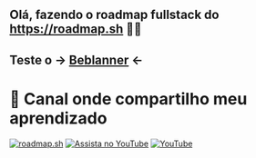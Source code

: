 ## Olá, fazendo o roadmap fullstack do https://roadmap.sh 👋😁
## Teste o -> [Beblanner](https://beblanner.vercel.app/) <-

# 🎥 Canal onde compartilho meu aprendizado
[![roadmap.sh](https://roadmap.sh/card/tall/67ee8440d3017ef47d201a64?variant=dark)](https://roadmap.sh)
[![Assista no YouTube](https://img.youtube.com/vi/hze41JATdF4/hqdefault.jpg)](https://youtu.be/hze41JATdF4)
[![YouTube](https://img.shields.io/badge/YouTube-Inscreva--se-red?logo=youtube&style=for-the-badge)](https://youtube.com/@seucanal)
<!--
**pedropalmarella/pedropalmarella** is a ✨ _special_ ✨ repository because its `README.md` (this file) appears on your GitHub profile.

Here are some ideas to get you started:

- 🔭 I’m currently working on ...
- 🌱 I’m currently learning ...
- 👯 I’m looking to collaborate on ...
- 🤔 I’m looking for help with ...
- 💬 Ask me about ...
- 📫 How to reach me: ...
- 😄 Pronouns: ...
- ⚡ Fun fact: ...
-->

